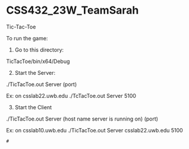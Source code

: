 # CSS432_23W_TeamSarah


Tic-Tac-Toe


To run the game: 

1. Go to this directory: 

TicTacToe/bin/x64/Debug

2. Start the Server: 

./TicTacToe.out Server (port) 

Ex: on csslab22.uwb.edu
    ./TcTacToe.out Server 5100


3. Start the Client 

./TicTacToe.out Server (host name server is running on) (port)

Ex: on csslab10.uwb.edu
    ./TicTacToe.out Server csslab22.uwb.edu 5100
    
    
    #



